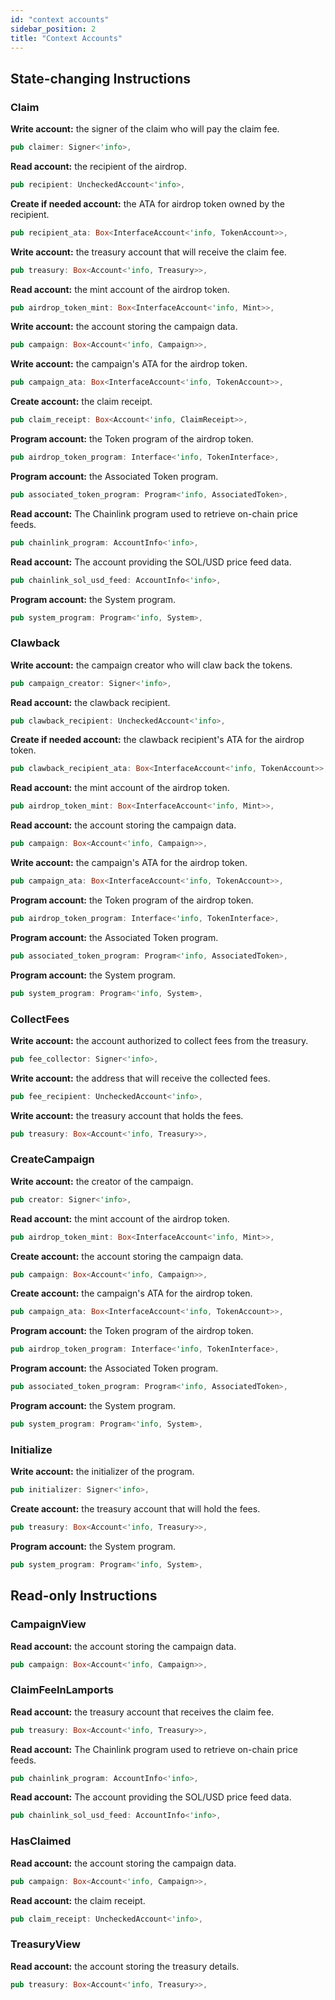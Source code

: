 ```yaml
---
id: "context accounts"
sidebar_position: 2
title: "Context Accounts"
---
```


## State-changing Instructions

### Claim

**Write account:** the signer of the claim who will pay the claim fee.

```rust
pub claimer: Signer<'info>,
```

**Read account:** the recipient of the airdrop.

```rust
pub recipient: UncheckedAccount<'info>,
```

**Create if needed account:** the ATA for airdrop token owned by the recipient.

```rust
pub recipient_ata: Box<InterfaceAccount<'info, TokenAccount>>,
```

**Write account:** the treasury account that will receive the claim fee.

```rust
pub treasury: Box<Account<'info, Treasury>>,
```

**Read account:** the mint account of the airdrop token.

```rust
pub airdrop_token_mint: Box<InterfaceAccount<'info, Mint>>,
```

**Write account:** the account storing the campaign data.

```rust
pub campaign: Box<Account<'info, Campaign>>,
```

**Write account:** the campaign's ATA for the airdrop token.

```rust
pub campaign_ata: Box<InterfaceAccount<'info, TokenAccount>>,
```

**Create account:** the claim receipt.

```rust
pub claim_receipt: Box<Account<'info, ClaimReceipt>>,
```

**Program account:** the Token program of the airdrop token.

```rust
pub airdrop_token_program: Interface<'info, TokenInterface>,
```

**Program account:** the Associated Token program.

```rust
pub associated_token_program: Program<'info, AssociatedToken>,
```

**Read account:** The Chainlink program used to retrieve on-chain price feeds.

```rust
pub chainlink_program: AccountInfo<'info>,
```

**Read account:** The account providing the SOL/USD price feed data.

```rust
pub chainlink_sol_usd_feed: AccountInfo<'info>,
```

**Program account:** the System program.

```rust
pub system_program: Program<'info, System>,
```

### Clawback

**Write account:** the campaign creator who will claw back the tokens.

```rust
pub campaign_creator: Signer<'info>,
```

**Read account:** the clawback recipient.

```rust
pub clawback_recipient: UncheckedAccount<'info>,
```

**Create if needed account:** the clawback recipient's ATA for the airdrop token.

```rust
pub clawback_recipient_ata: Box<InterfaceAccount<'info, TokenAccount>>,
```

**Read account:** the mint account of the airdrop token.

```rust
pub airdrop_token_mint: Box<InterfaceAccount<'info, Mint>>,
```

**Read account:** the account storing the campaign data.

```rust
pub campaign: Box<Account<'info, Campaign>>,
```

**Write account:** the campaign's ATA for the airdrop token.

```rust
pub campaign_ata: Box<InterfaceAccount<'info, TokenAccount>>,
```

**Program account:** the Token program of the airdrop token.

```rust
pub airdrop_token_program: Interface<'info, TokenInterface>,
```

**Program account:** the Associated Token program.

```rust
pub associated_token_program: Program<'info, AssociatedToken>,
```

**Program account:** the System program.

```rust
pub system_program: Program<'info, System>,
```

### CollectFees

**Write account:** the account authorized to collect fees from the treasury.

```rust
pub fee_collector: Signer<'info>,
```

**Write account:** the address that will receive the collected fees.

```rust
pub fee_recipient: UncheckedAccount<'info>,
```

**Write account:** the treasury account that holds the fees.

```rust
pub treasury: Box<Account<'info, Treasury>>,
```

### CreateCampaign

**Write account:** the creator of the campaign.

```rust
pub creator: Signer<'info>,
```

**Read account:** the mint account of the airdrop token.

```rust
pub airdrop_token_mint: Box<InterfaceAccount<'info, Mint>>,
```

**Create account:** the account storing the campaign data.

```rust
pub campaign: Box<Account<'info, Campaign>>,
```

**Create account:** the campaign's ATA for the airdrop token.

```rust
pub campaign_ata: Box<InterfaceAccount<'info, TokenAccount>>,
```

**Program account:** the Token program of the airdrop token.

```rust
pub airdrop_token_program: Interface<'info, TokenInterface>,
```

**Program account:** the Associated Token program.

```rust
pub associated_token_program: Program<'info, AssociatedToken>,
```

**Program account:** the System program.

```rust
pub system_program: Program<'info, System>,
```

### Initialize

**Write account:** the initializer of the program.

```rust
pub initializer: Signer<'info>,
```

**Create account:** the treasury account that will hold the fees.

```rust
pub treasury: Box<Account<'info, Treasury>>,
```

**Program account:** the System program.

```rust
pub system_program: Program<'info, System>,
```

## Read-only Instructions

### CampaignView

**Read account:** the account storing the campaign data.

```rust
pub campaign: Box<Account<'info, Campaign>>,
```

### ClaimFeeInLamports

**Read account:** the treasury account that receives the claim fee.

```rust
pub treasury: Box<Account<'info, Treasury>>,
```

**Read account:** The Chainlink program used to retrieve on-chain price feeds.

```rust
pub chainlink_program: AccountInfo<'info>,
```

**Read account:** The account providing the SOL/USD price feed data.

```rust
pub chainlink_sol_usd_feed: AccountInfo<'info>,
```

### HasClaimed

**Read account:** the account storing the campaign data.

```rust
pub campaign: Box<Account<'info, Campaign>>,
```

**Read account:** the claim receipt.

```rust
pub claim_receipt: UncheckedAccount<'info>,
```

### TreasuryView

**Read account:** the account storing the treasury details.

```rust
pub treasury: Box<Account<'info, Treasury>>,
```
